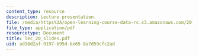 ```yaml
---
content_type: resource
description: Lecture presentation.
file: /media/https%3A/open-learning-course-data-rc.s3.amazonaws.com/20-410j-molecular-cellular-and-tissue-biomechanics-be-410j-spring-2003/ad98d2af9197b95dbe658a7d59cfc2ad_lec_20_slides.pdf
file_type: application/pdf
resourcetype: Document
title: lec_20_slides.pdf
uid: ad98d2af-9197-b95d-be65-8a7d59cfc2ad
---
```

